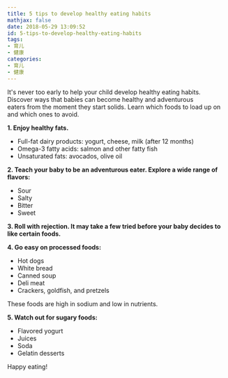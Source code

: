 ```yaml
---
title: 5 tips to develop healthy eating habits
mathjax: false
date: 2018-05-29 13:09:52
id: 5-tips-to-develop-healthy-eating-habits
tags:
- 育儿
- 健康
categories:
- 育儿
- 健康
---
```


It's never too early to help your child develop healthy eating habits. Discover ways that babies can become healthy and adventurous eaters from the moment they start solids. Learn which foods to load up on and which ones to avoid. 

<!---more--->

**1. Enjoy healthy fats.**

- Full-fat dairy products: yogurt, cheese, milk (after 12 months)
- Omega-3 fatty acids: salmon and other fatty fish
- Unsaturated fats: avocados, olive oil

**2. Teach your baby to be an adventurous eater. Explore a wide range of flavors:**

- Sour
- Salty
- Bitter
- Sweet

**3. Roll with rejection. It may take a few tried before your baby decides to like certain foods.**

**4. Go easy on processed foods:**

- Hot dogs
- White bread
- Canned soup
- Deli meat
- Crackers, goldfish, and pretzels

These foods are high in sodium and low in nutrients.

**5. Watch out for sugary foods:**

- Flavored yogurt
- Juices
- Soda
- Gelatin desserts

Happy eating!